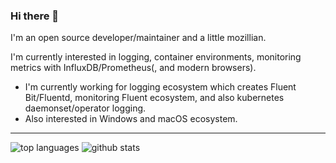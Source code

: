 ### Hi there 👋

I'm an open source developer/maintainer and a little mozillian.

I'm currently interested in logging, container environments, monitoring metrics with InfluxDB/Prometheus(, and modern browsers).

  * I'm currently working for logging ecosystem which creates Fluent Bit/Fluentd, monitoring Fluent ecosystem, and also kubernetes daemonset/operator logging.
  * Also interested in Windows and macOS ecosystem.

<hr>

![top languages](https://github-readme-stats.vercel.app/api/top-langs/?username=cosmo0920)
![github stats](https://github-readme-stats.vercel.app/api?username=cosmo0920&show_icons=true&count_private=true&line_height=40)

<!--
**cosmo0920/cosmo0920** is a ✨ _special_ ✨ repository because its `README.md` (this file) appears on your GitHub profile.

Here are some ideas to get you started:

- 🔭 I’m currently working on ...
- 🌱 I’m currently learning ...
- 👯 I’m looking to collaborate on ...
- 🤔 I’m looking for help with ...
- 💬 Ask me about ...
- 📫 How to reach me: ...
- 😄 Pronouns: ...
- ⚡ Fun fact: ...
-->
